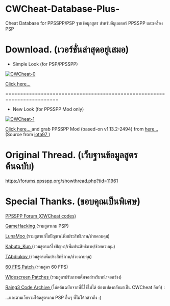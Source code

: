# CWCheat-Database-Plus-
Cheat Database for PPSSPP/PSP
ฐานข้อมูลสูตร สำหรับอีมูเลเตอร์ PPSSPP และเครื่อง PSP

# Download. (เวอร์ชั่นล่าสุดอยู่เสมอ)

- Simple Look (for PSP/PPSSPP)

<a href="https://ibb.co/2ZzpVMn"><img src="https://i.ibb.co/mNnPZyD/CWCheat-0.jpg" alt="CWCheat-0" border="0"></a>

<a href="https://github.com/Saramagrean/CWCheat-Database-Plus-/archive/master.zip"> Click here... </a>

========================================================================

- New Look (for PPSSPP Mod only)

<a href="https://ibb.co/9Z5XjvR"><img src="https://i.ibb.co/rdrPJtn/CWCheat-1.jpg" alt="CWCheat-1" border="0"></a>

<a href="https://github.com/Saramagrean/CWCheat-Database-Plus-/archive/header.zip"> Click here... </a> and grab PPSSPP Mod (based-on v1.13.2-2494) from <a href="https://drive.google.com/drive/folders/1oXBcE2srT1gEqpOXm7XpumZFnZrxgJX_?usp=sharing"> here... </a> (Source from <a href="https://github.com/iota97/ppssppiota97"> iota97 </a> ) 

# Original Thread. (เว็บฐานข้อมูลสูตรต้นฉบับ)
https://forums.ppsspp.org/showthread.php?tid=11961

# Special Thanks. (ขอบคุณเป็นพิเศษ)

<a href="https://forums.ppsspp.org/forumdisplay.php?fid=31"> PPSSPP Forum (CWCheat codes) </a>

<a href="https://gamehacking.org/system/psp/all"> GameHacking </a> (รวมสูตรเกม PSP)

<a href="https://github.com/LunaMoo/PPSSPP_workarounds"> LunaMoo </a> (รวมสูตรแก้ไขปัญหา/เพิ่มประสิทธิภาพ/ช่วยควบคุม)

<a href="http://forums.ppsspp.org/showthread.php?tid=22787"> Kabuto_Kun </a> (รวมสูตรแก้ไขปัญหา/เพิ่มประสิทธิภาพ/ช่วยควบคุม)

<a href="https://github.com/TAbdiukov/PPSSPP-patches"> TAbdiukov </a> (รวมสูตรเพิ่มประสิทธิภาพ/ช่วยควบคุม)

<a href="http://forums.ppsspp.org/showthread.php?tid=22800"> 60 FPS Patch </a> (รวมสูตร 60 FPS)

<a href="https://forums.ppsspp.org/showthread.php?tid=26189"> Widescreen Patches </a> (รวมสูตรปรับภาพเต็มจอสำหรับหน้าจอกว้าง)

<a href="[https://forums.ppsspp.org/forumdisplay.php?fid=31](https://raing3.gshi.org/psp-utilities/#!/code-archive/)"> Raing3 Code Archive </a> (โค้ดต้นฉบับจากที่นี่ใช้ไม่ได้ ต้องแปลงกลับมาเป็น CWCheat อีกที) :

...และตามเว็บรวมโค้ดสูตรเกม PSP อื่นๆ ที่ไม่ได้กล่าวถึง :)

